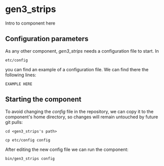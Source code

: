 # gen3_strips
Intro to component here


## Configuration parameters
As any other component, *gen3_strips* needs a configuration file to start. In
```
etc/config
```
you can find an example of a configuration file. We can find there the following lines:
```
EXAMPLE HERE
```

## Starting the component
To avoid changing the *config* file in the repository, we can copy it to the component's home directory, so changes will remain untouched by future git pulls:

```
cd <gen3_strips's path> 
```
```
cp etc/config config
```

After editing the new config file we can run the component:

```
bin/gen3_strips config
```
